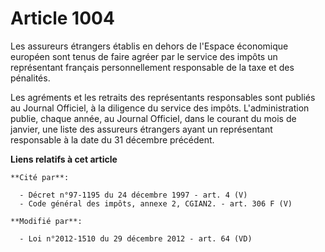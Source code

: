 # Article 1004

Les assureurs étrangers établis en dehors de l'Espace économique européen sont tenus de faire agréer par le service des
impôts un représentant français personnellement responsable de la taxe et des pénalités.

Les agréments et les retraits des représentants responsables sont publiés au Journal Officiel, à la diligence du service des
impôts. L'administration publie, chaque année, au Journal Officiel, dans le courant du mois de janvier, une liste des
assureurs étrangers ayant un représentant responsable à la date du 31 décembre précédent.

**Liens relatifs à cet article**

	**Cité par**:

	  - Décret n°97-1195 du 24 décembre 1997 - art. 4 (V)
	  - Code général des impôts, annexe 2, CGIAN2. - art. 306 F (V)

	**Modifié par**:

	  - Loi n°2012-1510 du 29 décembre 2012 - art. 64 (VD)
